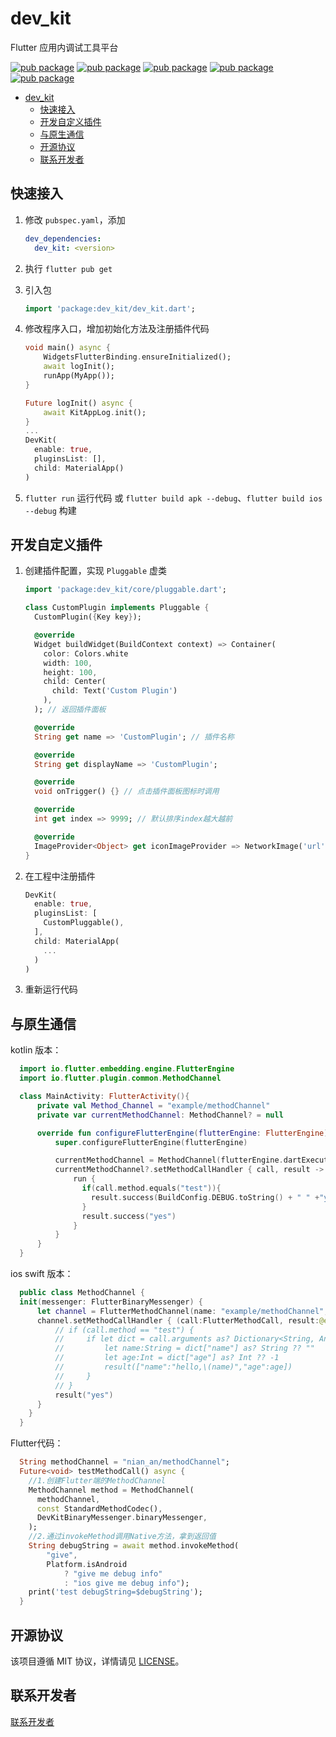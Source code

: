 # dev_kit


Flutter 应用内调试工具平台


[![pub package](https://img.shields.io/pub/v/dev_kit.svg)](https://pub.dev/packages/dev_kit)
[![pub package](https://img.shields.io/pub/likes/dev_kit.svg)](https://pub.dev/packages/dev_kit)
[![pub package](https://img.shields.io/pub/points/dev_kit.svg)](https://pub.dev/packages/dev_kit)
[![pub package](https://img.shields.io/pub/popularity/dev_kit.svg)](https://pub.dev/packages/dev_kit)
[![pub package](https://img.shields.io/pub/publisher/dev_kit.svg)](https://pub.dev/packages/dev_kit)


- [dev\_kit](#dev_kit)
  - [快速接入](#快速接入)
  - [开发自定义插件](#开发自定义插件)
  - [与原生通信](#与原生通信)
  - [开源协议](#开源协议)
  - [联系开发者](#联系开发者)

## 快速接入

1. 修改 `pubspec.yaml`，添加
    ``` yaml
    dev_dependencies:
      dev_kit: <version>
    ```
2. 执行 `flutter pub get`
3. 引入包

    ``` dart
    import 'package:dev_kit/dev_kit.dart'; 
    ```

4. 修改程序入口，增加初始化方法及注册插件代码

    ``` dart
    void main() async {
        WidgetsFlutterBinding.ensureInitialized();
        await logInit();
        runApp(MyApp());
    }

    Future logInit() async {
        await KitAppLog.init();
    }
    ...
    DevKit(
      enable: true,
      pluginsList: [],
      child: MaterialApp()
    )
    ```

5. `flutter run` 运行代码
   或 `flutter build apk --debug`、`flutter build ios --debug` 构建




## 开发自定义插件


1. 创建插件配置，实现 `Pluggable` 虚类

    ``` dart
    import 'package:dev_kit/core/pluggable.dart';

    class CustomPlugin implements Pluggable {
      CustomPlugin({Key key});

      @override
      Widget buildWidget(BuildContext context) => Container(
        color: Colors.white
        width: 100,
        height: 100,
        child: Center(
          child: Text('Custom Plugin')
        ),
      ); // 返回插件面板

      @override
      String get name => 'CustomPlugin'; // 插件名称

      @override
      String get displayName => 'CustomPlugin';

      @override
      void onTrigger() {} // 点击插件面板图标时调用

      @override
      int get index => 9999; // 默认排序index越大越前

      @override
      ImageProvider<Object> get iconImageProvider => NetworkImage('url'); // 插件图标
    }
    ```


2. 在工程中注册插件

    ``` dart
    DevKit(
      enable: true,
      pluginsList: [
        CustomPluggable(),
      ],
      child: MaterialApp(
        ...
      )
    )
    ```

3. 重新运行代码

## 与原生通信


  kotlin 版本：
  ``` kotlin
    import io.flutter.embedding.engine.FlutterEngine
    import io.flutter.plugin.common.MethodChannel

    class MainActivity: FlutterActivity(){
        private val Method_Channel = "example/methodChannel"
        private var currentMethodChannel: MethodChannel? = null

        override fun configureFlutterEngine(flutterEngine: FlutterEngine) {
            super.configureFlutterEngine(flutterEngine)

            currentMethodChannel = MethodChannel(flutterEngine.dartExecutor, Method_Channel)
            currentMethodChannel?.setMethodCallHandler { call, result ->
                run {
                  if(call.method.equals("test")){
                    result.success(BuildConfig.DEBUG.toString() + " " +"yes")
                  }
                  result.success("yes")
                }
            }
        }
    }
  ```

  ios swift 版本：
  ``` swift
    public class MethodChannel {
    init(messenger: FlutterBinaryMessenger) {
        let channel = FlutterMethodChannel(name: "example/methodChannel", binaryMessenger: messenger)
        channel.setMethodCallHandler { (call:FlutterMethodCall, result:@escaping FlutterResult) in
            // if (call.method == "test") {
            //     if let dict = call.arguments as? Dictionary<String, Any> {
            //         let name:String = dict["name"] as? String ?? ""
            //         let age:Int = dict["age"] as? Int ?? -1
            //         result(["name":"hello,\(name)","age":age])
            //     }
            // }
            result("yes")
        }
      }
    }

  ```

  Flutter代码：
  ``` dart
    String methodChannel = "nian_an/methodChannel";
    Future<void> testMethodCall() async {
      //1.创建Flutter端的MethodChannel
      MethodChannel method = MethodChannel(
        methodChannel,
        const StandardMethodCodec(),
        DevKitBinaryMessenger.binaryMessenger,
      );
      //2.通过invokeMethod调用Native方法，拿到返回值
      String debugString = await method.invokeMethod(
          "give",
          Platform.isAndroid
              ? "give me debug info"
              : "ios give me debug info");
      print('test debugString=$debugString');
    }
  ```

## 开源协议

该项目遵循 MIT 协议，详情请见 [LICENSE](./LICENSE)。

## 联系开发者

[联系开发者](mailto:nephkis@163.com)
